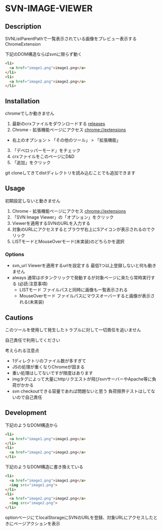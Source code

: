 SVN-IMAGE-VIEWER
====

## Description
SVNListParentPathで一覧表示されている画像をプレビュー表示するChromeExtension

下記のDOM構造ならばsvnに限らず動く
```html
<li>
  <a href="image1.png">image1.png</a>
</li>
<li>
  <a href="image2.png">image2.png</a>
</li>
```

## Installation
chromeでしか動きません

1. 最新のcrxファイルをダウンロードする [releases](https://github.com/iyu/svn-image-viewer/releases)
2. Chrome - 拡張機能ページにアクセス [chrome://extensions](chrome://extensions)
  - 右上のオプション > 「その他のツール」 > 「拡張機能」
3. 「デベロッパーモード」をチェック
4. crxファイルをこのページにD&D
5. 「追加」をクリック

git cloneしてきてdistディレクトリを読み込むことでも追加できます

## Usage
初期設定しないと動きません

1. Chrome - 拡張機能ページにアクセス [chrome://extensions](chrome://extensions)
2. 「SVN Image Viewer」の「オプション」をクリック
3. Viewerを適用するSVNのURLを入力する
4. 対象のURLにアクセスするとブラウザ右上にSアイコンが表示されるのでクリック
5. LISTモードとMouseOverモード(未実装)のどちらかを選択

### Options

- svn\_url Viewerを適用するurlを設定する 最低1つ以上登録しないと何も動きません
- always 通常はボタンクリックで発動するが対象ページに来たら常時実行する (必読:注意事項)
  - LISTモード ファイルパスと同時に画像も一覧表示される
  - MouseOverモード ファイルパスにマウスオーバーすると画像が表示される(未実装)

## Cautions
このツールを使用して発生したトラブルに対して一切責任を追いません

自己責任で利用してください

考えられる注意点
- 1ディレクトリのファイル数が多すぎて
 - JSの処理が重くなりChromeが固まる
  - 重い処理はしてないですが限度はあります
 - imgタグによって大量にhttpリクエストが飛びsvnサーバーやApache等に負荷がかかる
  - svn checkoutできる容量であれば問題ないと思う 負荷限界テストはしてないので自己責任

## Development
下記のようなDOM構造から
```html
<li>
  <a href="image1.png">image1.png</a>
</li>
<li>
  <a href="image2.png">image2.png</a>
</li>
```
下記のようなDOM構造に書き換えている
```html
<li>
  <a href="image1.png">image1.png</a>
  <img src="image1.png">
</li>
<li>
  <a href="image2.png">image2.png</a>
  <img src="image2.png">
</li>
```

optionページにてlocalStorageにSVNのURLを登録、対象URLにアクセスしたときにページアクションを表示
